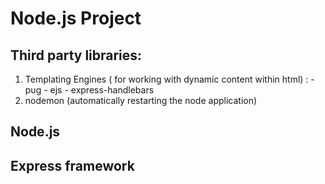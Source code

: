# Node.js Project

## Third party libraries:
   1. Templating Engines ( for working with dynamic content within html) :
     - pug
     - ejs
     - express-handlebars
   2. nodemon (automatically restarting the node application)


## Node.js 

## Express framework